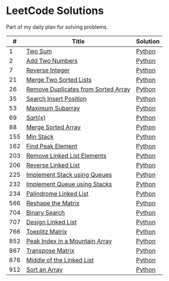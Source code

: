 # LeetCode Solutions
Part of my daily plan for solving problems.

| #    | Title                                             | Solution |
| ---- | ------------------------------------------------- | -----|
| 1    | [Two Sum](https://leetcode.com/problems/two-sum/) |[Python](https://github.com/shazzad-hasan/LeetCode/blob/main/python/Two_Sum.py)   |
| 2 | [Add Two Numbers](https://leetcode.com/problems/add-two-numbers/) |[Python](https://github.com/shazzad-hasan/LeetCode/blob/main/python/Add_Two_Numbers.py) |
| 7 | [Reverse Integer](https://leetcode.com/problems/reverse-integer/) |[Python](https://github.com/shazzad-hasan/LeetCode/blob/main/python/Reverse_Integer.py) |
| 21 | [Merge Two Sorted Lists](https://leetcode.com/problems/merge-two-sorted-lists/) |[Python](https://github.com/shazzad-hasan/LeetCode/blob/main/python/Merge_Two_Sorted_Lists.py) |
| 26 | [Remove Duplicates from Sorted Array](https://leetcode.com/problems/remove-duplicates-from-sorted-array/) | [Python](https://github.com/shazzad-hasan/LeetCode/blob/main/python/Remove_Duplicates.py) |
| 35 | [Search Insert Position](https://leetcode.com/problems/search-insert-position/) | [Python](https://github.com/shazzad-hasan/LeetCode/blob/main/python/Search_Insert_Position.py) |
| 53 | [Maximum Subarray](https://leetcode.com/problems/maximum-subarray/) |[Python](https://github.com/shazzad-hasan/LeetCode/blob/main/python/Maximum_Subarray.py) |
| 69 | [Sqrt(x)](https://leetcode.com/problems/sqrtx/) |[Python](https://github.com/shazzad-hasan/LeetCode/blob/main/python/sqrt_x.py) |
| 88 | [Merge Sorted Array](https://leetcode.com/problems/merge-sorted-array/) | [Python](https://github.com/shazzad-hasan/LeetCode/blob/main/python/Merge_Sorted_Array.py) |
| 155 | [Min Stack](https://leetcode.com/problems/min-stack/) | [Python](https://github.com/shazzad-hasan/LeetCode/blob/main/python/Min_Stack.py) |
| 162 | [Find Peak Element](https://leetcode.com/problems/find-peak-element/) | [Python](https://github.com/shazzad-hasan/LeetCode/blob/main/python/Find_Peak_Element.py) |
| 203 | [Remove Linked List Elements](https://leetcode.com/problems/remove-linked-list-elements/) | [Python](https://github.com/shazzad-hasan/LeetCode/blob/main/python/Remove_Linked_List_Elements.py) |
| 206 | [Reverse Linked List](https://leetcode.com/problems/reverse-linked-list/) | [Python](https://github.com/shazzad-hasan/LeetCode/blob/main/python/Reverse_Linked_List.py) |
| 225 | [ Implement Stack using Queues](https://leetcode.com/problems/implement-stack-using-queues/) | [Python](https://github.com/shazzad-hasan/LeetCode/blob/main/python/Implement_Stack_Using_Queues.py) |
| 232 | [Implement Queue using Stacks](https://leetcode.com/problems/implement-queue-using-stacks/) | [Python](https://github.com/shazzad-hasan/LeetCode/blob/main/python/Implement_Queue_Using_Stacks.py) |
| 234 | [Palindrome Linked List](https://leetcode.com/problems/palindrome-linked-list/) | [Python](https://github.com/shazzad-hasan/LeetCode/blob/main/python/Palindrome_Linked_List.py) |
| 566 | [Reshape the Matrix](https://leetcode.com/problems/reshape-the-matrix/) | [Python](https://github.com/shazzad-hasan/LeetCode/blob/main/python/Reshape_the_Matrix.py) |
| 704 | [Binary Search](https://leetcode.com/problems/binary-search/) | [Python](https://github.com/shazzad-hasan/LeetCode/blob/main/python/Binary_Search.py) |
| 707 | [Design Linked List](https://leetcode.com/problems/design-linked-list/) | [Python](https://github.com/shazzad-hasan/LeetCode/blob/main/python/Design_Linked_List.py) |
| 766 | [Toeplitz Matrix](https://leetcode.com/problems/toeplitz-matrix/) | [Python](https://github.com/shazzad-hasan/LeetCode/blob/main/python/Toeplitz_Matrix.py) |
| 852 | [Peak Index in a Mountain Array](https://leetcode.com/problems/peak-index-in-a-mountain-array/) | [Python](https://github.com/shazzad-hasan/LeetCode/blob/main/python/Peak_Index_in_a_Mountain_Array.py) |
| 867 | [Transpose Matrix](https://leetcode.com/problems/transpose-matrix/) | [Python](https://github.com/shazzad-hasan/LeetCode/blob/main/python/Transpose_Matrix.py) |
| 876 | [Middle of the Linked List](https://leetcode.com/problems/middle-of-the-linked-list/) | [Python](https://github.com/shazzad-hasan/LeetCode/blob/main/python/Middle_of_the_Linked_List.py) |
| 912 | [Sort an Array](https://leetcode.com/problems/sort-an-array/) | [Python](https://github.com/shazzad-hasan/LeetCode/blob/main/python/Sort_an_Array.py) |

